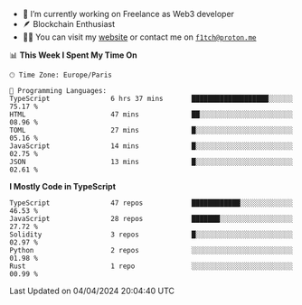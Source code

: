 - 🔭 I’m currently working on Freelance as Web3 developer
- 🪶 Blockchain Enthusiast
- 👨‍💻 You can visit my [website](https://f1tch.xyz) or contact me on [`f1tch@proton.me`](mailto:f1tch@proton.me)

<!--START_SECTION:waka-->
📊 **This Week I Spent My Time On** 

```text
🕑︎ Time Zone: Europe/Paris

💬 Programming Languages: 
TypeScript               6 hrs 37 mins       ███████████████████░░░░░░   75.17 % 
HTML                     47 mins             ██░░░░░░░░░░░░░░░░░░░░░░░   08.96 % 
TOML                     27 mins             █░░░░░░░░░░░░░░░░░░░░░░░░   05.16 % 
JavaScript               14 mins             █░░░░░░░░░░░░░░░░░░░░░░░░   02.75 % 
JSON                     13 mins             █░░░░░░░░░░░░░░░░░░░░░░░░   02.61 % 
```

**I Mostly Code in TypeScript** 

```text
TypeScript               47 repos            ████████████░░░░░░░░░░░░░   46.53 % 
JavaScript               28 repos            ███████░░░░░░░░░░░░░░░░░░   27.72 % 
Solidity                 3 repos             █░░░░░░░░░░░░░░░░░░░░░░░░   02.97 % 
Python                   2 repos             ░░░░░░░░░░░░░░░░░░░░░░░░░   01.98 % 
Rust                     1 repo              ░░░░░░░░░░░░░░░░░░░░░░░░░   00.99 % 
```




 Last Updated on 04/04/2024 20:04:40 UTC
<!--END_SECTION:waka-->
